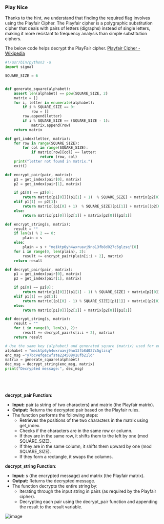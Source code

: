 ### Play Nice

Thanks to the hint, we understand that finding the required flag involves using the Playfair Cipher. The Playfair cipher is a polygraphic substitution cipher that deals with pairs of letters (digraphs) instead of single letters, making it more resistant to frequency analysis than simple substitution ciphers.

The below code helps decrypt the PlayFair cipher. [Playfair Cipher - Wikipedia](https://en.wikipedia.org/wiki/Playfair_cipher)

```python
#!/usr/bin/python3 -u
import signal

SQUARE_SIZE = 6


def generate_square(alphabet):
	assert len(alphabet) == pow(SQUARE_SIZE, 2)
	matrix = []
	for i, letter in enumerate(alphabet):
		if i % SQUARE_SIZE == 0:
			row = []
		row.append(letter)
		if i % SQUARE_SIZE == (SQUARE_SIZE - 1):
			matrix.append(row)
	return matrix

def get_index(letter, matrix):
	for row in range(SQUARE_SIZE):
		for col in range(SQUARE_SIZE):
			if matrix[row][col] == letter:
				return (row, col)
	print("letter not found in matrix.")
	exit()

def encrypt_pair(pair, matrix):
	p1 = get_index(pair[0], matrix)
	p2 = get_index(pair[1], matrix)

	if p1[0] == p2[0]:
		return matrix[p1[0]][(p1[1] + 1)  % SQUARE_SIZE] + matrix[p2[0]][(p2[1] + 1)  % SQUARE_SIZE]
	elif p1[1] == p2[1]:
		return matrix[(p1[0] + 1)  % SQUARE_SIZE][p1[1]] + matrix[(p2[0] + 1)  % SQUARE_SIZE][p2[1]]
	else:
		return matrix[p1[0]][p2[1]] + matrix[p2[0]][p1[1]]

def encrypt_string(s, matrix):
	result = ""
	if len(s) % 2 == 0:
		plain = s
	else:
		plain = s + "meiktp6yh4wxruavj9no13fb8d027c5glzsq"[0]
	for i in range(0, len(plain), 2):
		result += encrypt_pair(plain[i:i + 2], matrix)
	return result

def decrypt_pair(pair, matrix):
    p1 = get_index(pair[0], matrix)
    p2 = get_index(pair[1], matrix)

    if p1[0] == p2[0]:
        return matrix[p1[0]][(p1[1] - 1) % SQUARE_SIZE] + matrix[p2[0]][(p2[1] - 1) % SQUARE_SIZE]
    elif p1[1] == p2[1]:
        return matrix[(p1[0] - 1) % SQUARE_SIZE][p1[1]] + matrix[(p2[0] - 1) % SQUARE_SIZE][p2[1]]
    else:
        return matrix[p1[0]][p2[1]] + matrix[p2[0]][p1[1]]

def decrypt_string(s, matrix):
    result = ""
    for i in range(0, len(s), 2):
        result += decrypt_pair(s[i:i + 2], matrix)
    return result

# Use the same key (alphabet) and generated square (matrix) used for encryption
alphabet = "meiktp6yh4wxruavj9no13fb8d027c5glzsq"
enc_msg ="y7bcvefqecwfste224508y1ufb21ld"
matrix = generate_square(alphabet)
dec_msg = decrypt_string(enc_msg, matrix)
print("Decrypted message:", dec_msg)






```

**decrypt_pair Function:**

- **Input:** pair (a string of two characters) and matrix (the Playfair matrix).
- **Output:** Returns the decrypted pair based on the Playfair rules.
- The function performs the following steps:
  - Retrieves the positions of the two characters in the matrix using get_index.
  - Checks if the characters are in the same row or column.
  - If they are in the same row, it shifts them to the left by one (mod SQUARE_SIZE).
  - If they are in the same column, it shifts them upward by one (mod SQUARE_SIZE).
  - If they form a rectangle, it swaps the columns.

**decrypt_string Function:**

- **Input:** s (the encrypted message) and matrix (the Playfair matrix).
- **Output:** Returns the decrypted message.
- The function decrypts the entire string by:
  - Iterating through the input string in pairs (as required by the Playfair cipher).
  - Decrypting each pair using the decrypt_pair function and appending the result to the result variable.


![image](https://github.com/KarsCode/Cryptonite_PicoCTFTask/assets/117924364/b603c95c-65f0-4c6d-871c-1658b940a4ad)

